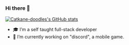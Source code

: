 ### Hi there 👋

[![Catkane-doodles's GitHub stats](https://github-readme-stats.vercel.app/api?username=catkane-doodles&theme=tokyonight)](https://github.com/anuraghazra/github-readme-stats)


- 🎓 I’m a self taught full-stack developer
- 🔭 I’m currently working on "discord", a mobile game.

<!--
**catkane-doodles/catkane-doodles** is a ✨ _special_ ✨ repository because its `README.md` (this file) appears on your GitHub profile.

Here are some ideas to get you started:
- 🌱 I’m currently learning ...
- 👯 I’m looking to collaborate on ...
- 🤔 I’m looking for help with ...
- 💬 Ask me about ...
- 📫 How to reach me: ...
- 😄 Pronouns: ...
- ⚡ Fun fact: ...
-->
